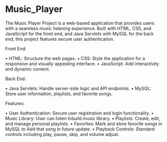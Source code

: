 # Music_Player
The Music Player Project is a web-based application that provides users with a seamless music listening experience. Built with HTML, CSS, and JavaScript for the front end, and Java Servlets with MySQL for the back end, this project features secure user authentication. 

Front End:

• HTML: Structure the web pages.
• CSS: Style the application for a responsive and visually appealing interface.
• JavaScript: Add interactivity and dynamic content.

Back End:

• Java Servlets: Handle server-side logic and API endpoints.
• MySQL: Store user information, playlists, and favorite songs.

Features:

• User Authentication: Secure user registration and login functionality.
• Music Library: User can listen Inbuild music library.
• Playlists: Create, edit, and manage personal playlists.
• Favorites: Mark and store favorite songs in MySQL to Add that song in future update.
• Playback Controls: Standard controls including play, pause, skip, and volume adjust.

